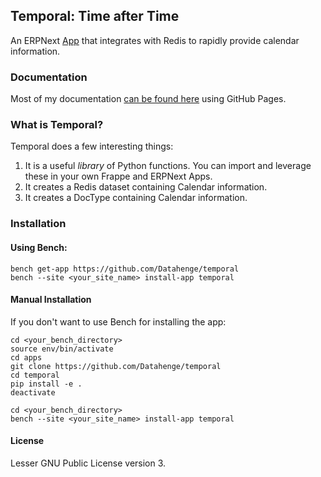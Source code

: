 ## Temporal: Time after Time

An ERPNext [App](https://frappeframework.com/docs/user/en/basics/apps) that integrates with Redis to rapidly provide calendar information.

### Documentation
Most of my documentation [can be found here](https://datahenge.github.io/temporal/) using GitHub Pages.

### What is Temporal?
Temporal does a few interesting things:
1. It is a useful *library* of Python functions.  You can import and leverage these in your own Frappe and ERPNext Apps.
2. It creates a Redis dataset containing Calendar information.
3. It creates a DocType containing Calendar information.

### Installation

#### Using Bench:
```
bench get-app https://github.com/Datahenge/temporal
bench --site <your_site_name> install-app temporal
```

#### Manual Installation
If you don't want to use Bench for installing the app:
```
cd <your_bench_directory>
source env/bin/activate
cd apps
git clone https://github.com/Datahenge/temporal
cd temporal
pip install -e .
deactivate

cd <your_bench_directory>
bench --site <your_site_name> install-app temporal
```

#### License
Lesser GNU Public License version 3.
